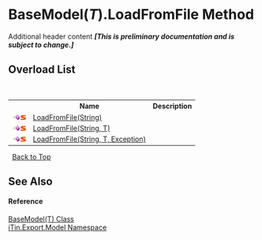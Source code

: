 # BaseModel(*T*).LoadFromFile Method 
Additional header content _**\[This is preliminary documentation and is subject to change.\]**_


## Overload List
&nbsp;<table><tr><th></th><th>Name</th><th>Description</th></tr><tr><td>![Public method](media/pubmethod.gif "Public method")![Static member](media/static.gif "Static member")</td><td><a href="5cf3f843-b0e0-2b41-48b9-5892802837e1">LoadFromFile(String)</a></td><td /></tr><tr><td>![Public method](media/pubmethod.gif "Public method")![Static member](media/static.gif "Static member")</td><td><a href="4ff41e5a-c51d-b0cb-fdee-b5d769c7ecb5">LoadFromFile(String, T)</a></td><td /></tr><tr><td>![Public method](media/pubmethod.gif "Public method")![Static member](media/static.gif "Static member")</td><td><a href="b997d02f-cec8-f933-281b-f1c7488c2406">LoadFromFile(String, T, Exception)</a></td><td /></tr></table>&nbsp;
<a href="#basemodel(*t*).loadfromfile-method">Back to Top</a>

## See Also


#### Reference
<a href="6632f561-4175-f1f2-939c-ac8b10159529">BaseModel(T) Class</a><br /><a href="ef57ffcc-e95e-b212-5a46-9aa6f5a3511f">iTin.Export.Model Namespace</a><br />